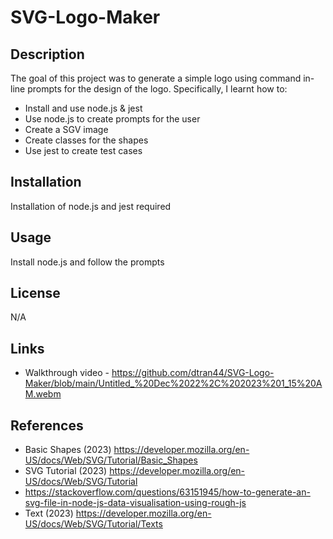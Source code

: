 # SVG-Logo-Maker

## Description
The goal of this project was to generate a simple logo using command in-line prompts for the design of the logo. Specifically, I learnt how to: 

- Install and use node.js & jest
- Use node.js to create prompts for the user
- Create a SGV image
- Create classes for the shapes 
- Use jest to create test cases


## Installation
Installation of node.js and jest required

## Usage
Install node.js and follow the prompts

## License
N/A

## Links
- Walkthrough video - https://github.com/dtran44/SVG-Logo-Maker/blob/main/Untitled_%20Dec%2022%2C%202023%201_15%20AM.webm

## References
- Basic Shapes (2023) https://developer.mozilla.org/en-US/docs/Web/SVG/Tutorial/Basic_Shapes
- SVG Tutorial (2023) https://developer.mozilla.org/en-US/docs/Web/SVG/Tutorial
- https://stackoverflow.com/questions/63151945/how-to-generate-an-svg-file-in-node-js-data-visualisation-using-rough-js
- Text (2023) https://developer.mozilla.org/en-US/docs/Web/SVG/Tutorial/Texts

